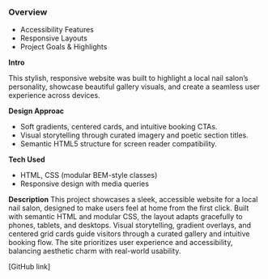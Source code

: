 ### Overview

- Accessibility Features
- Responsive Layouts
- Project Goals & Highlights

**Intro**

This stylish, responsive website was built to highlight a local nail salon’s personality, showcase beautiful gallery visuals, and create a seamless user experience across devices.

**Design Approac**

- Soft gradients, centered cards, and intuitive booking CTAs.
- Visual storytelling through curated imagery and poetic section titles.
- Semantic HTML5 structure for screen reader compatibility.

**Tech Used**

- HTML, CSS (modular BEM-style classes)
- Responsive design with media queries

**Description**
This project showcases a sleek, accessible website for a local nail salon, designed to make users feel at home from the first click. Built with semantic HTML and modular CSS, the layout adapts gracefully to phones, tablets, and desktops. Visual storytelling, gradient overlays, and centered grid cards guide visitors through a curated gallery and intuitive booking flow. The site prioritizes user experience and accessibility, balancing aesthetic charm with real-world usability.

[GitHub link]

